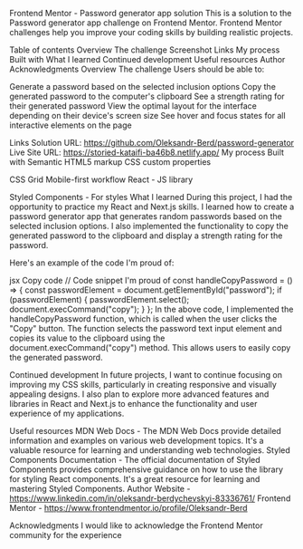 Frontend Mentor - Password generator app solution
This is a solution to the Password generator app challenge on Frontend Mentor. Frontend Mentor challenges help you improve your coding skills by building realistic projects.

Table of contents
Overview
The challenge
Screenshot
Links
My process
Built with
What I learned
Continued development
Useful resources
Author
Acknowledgments
Overview
The challenge
Users should be able to:

Generate a password based on the selected inclusion options
Copy the generated password to the computer's clipboard
See a strength rating for their generated password
View the optimal layout for the interface depending on their device's screen size
See hover and focus states for all interactive elements on the page


Links
Solution URL: https://github.com/Oleksandr-Berd/password-generator
Live Site URL: https://storied-kataifi-ba46b8.netlify.app/
My process
Built with
Semantic HTML5 markup
CSS custom properties

CSS Grid
Mobile-first workflow
React - JS library

Styled Components - For styles
What I learned
During this project, I had the opportunity to practice my React and Next.js skills. I learned how to create a password generator app that generates random passwords based on the selected inclusion options. I also implemented the functionality to copy the generated password to the clipboard and display a strength rating for the password.

Here's an example of the code I'm proud of:

jsx
Copy code
// Code snippet I'm proud of
const handleCopyPassword = () => {
  const passwordElement = document.getElementById("password");
  if (passwordElement) {
    passwordElement.select();
    document.execCommand("copy");
  }
};
In the above code, I implemented the handleCopyPassword function, which is called when the user clicks the "Copy" button. The function selects the password text input element and copies its value to the clipboard using the document.execCommand("copy") method. This allows users to easily copy the generated password.

Continued development
In future projects, I want to continue focusing on improving my CSS skills, particularly in creating responsive and visually appealing designs. I also plan to explore more advanced features and libraries in React and Next.js to enhance the functionality and user experience of my applications.

Useful resources
MDN Web Docs - The MDN Web Docs provide detailed information and examples on various web development topics. It's a valuable resource for learning and understanding web technologies.
Styled Components Documentation - The official documentation of Styled Components provides comprehensive guidance on how to use the library for styling React components. It's a great resource for learning and mastering Styled Components.
Author
Website - https://www.linkedin.com/in/oleksandr-berdychevskyi-83336761/
Frontend Mentor - https://www.frontendmentor.io/profile/Oleksandr-Berd

Acknowledgments
I would like to acknowledge the Frontend Mentor community for the experience